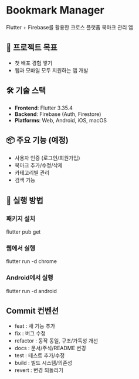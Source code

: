 # Bookmark Manager

Flutter + Firebase를 활용한 크로스 플랫폼 북마크 관리 앱

## 🎯 프로젝트 목표
- 첫 배포 경험 쌓기
- 웹과 모바일 모두 지원하는 앱 개발

## 🛠 기술 스택
- **Frontend**: Flutter 3.35.4
- **Backend**: Firebase (Auth, Firestore)
- **Platforms**: Web, Android, iOS, macOS

## 📦 주요 기능 (예정)
- 사용자 인증 (로그인/회원가입)
- 북마크 추가/수정/삭제
- 카테고리별 관리
- 검색 기능

## 🚀 실행 방법

### 패키지 설치
flutter pub get

### 웹에서 실행
flutter run -d chrome

### Android에서 실행
flutter run -d android

## Commit 컨벤션
- feat : 새 기능 추가
- fix : 버그 수정
- refactor : 동작 동일, 구조/가독성 개선
- docs : 문서/주석/README 변경
- test : 테스트 추가/수정
- build : 빌드 시스템/의존성
- revert : 변경 되돌리기
